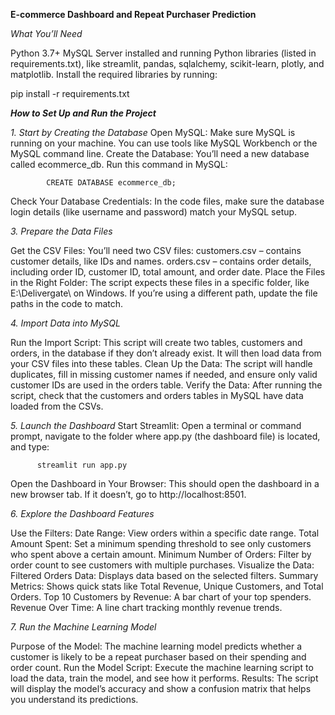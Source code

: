 **E-commerce Dashboard and Repeat Purchaser Prediction**

_What You’ll Need_

Python 3.7+
MySQL Server installed and running
Python libraries (listed in requirements.txt), like streamlit, pandas, sqlalchemy, scikit-learn, plotly, and matplotlib.
Install the required libraries by running:

pip install -r requirements.txt

**_How to Set Up and Run the Project_**

_1. Start by Creating the Database_
Open MySQL: Make sure MySQL is running on your machine. You can use tools like MySQL Workbench or the MySQL command line.
Create the Database: You’ll need a new database called ecommerce_db. Run this command in MySQL:

            CREATE DATABASE ecommerce_db;

Check Your Database Credentials: In the code files, make sure the database login details (like username and password) match your MySQL setup.

_3. Prepare the Data Files_

Get the CSV Files: You’ll need two CSV files:
  customers.csv – contains customer details, like IDs and names.
  orders.csv – contains order details, including order ID, customer ID, total amount, and order date.
Place the Files in the Right Folder:
The script expects these files in a specific folder, like E:\Delivergate\ on Windows. 
If you’re using a different path, update the file paths in the code to match.

_4. Import Data into MySQL_

Run the Import Script:
  This script will create two tables, customers and orders, in the database if they don’t already exist. It will then load data from your CSV files into these tables.
Clean Up the Data:
  The script will handle duplicates, fill in missing customer names if needed, and ensure only valid customer IDs are used in the orders table.
Verify the Data:
  After running the script, check that the customers and orders tables in MySQL have data loaded from the CSVs.

_5. Launch the Dashboard_
Start Streamlit:
  Open a terminal or command prompt, navigate to the folder where app.py (the dashboard file) is located, and type:

          streamlit run app.py

Open the Dashboard in Your Browser:
This should open the dashboard in a new browser tab.
If it doesn’t, go to http://localhost:8501.

_6. Explore the Dashboard Features_

Use the Filters:
Date Range: View orders within a specific date range.
Total Amount Spent: Set a minimum spending threshold to see only customers who spent above a certain amount.
Minimum Number of Orders: Filter by order count to see customers with multiple purchases.
Visualize the Data:
Filtered Orders Data: Displays data based on the selected filters.
Summary Metrics: Shows quick stats like Total Revenue, Unique Customers, and Total Orders.
Top 10 Customers by Revenue: A bar chart of your top spenders.
Revenue Over Time: A line chart tracking monthly revenue trends.

_7. Run the Machine Learning Model_

Purpose of the Model:
  The machine learning model predicts whether a customer is likely to be a repeat purchaser based on their spending and order count.
Run the Model Script:
  Execute the machine learning script to load the data, train the model, and see how it performs.
Results:
  The script will display the model’s accuracy and show a confusion matrix that helps you understand its predictions.
